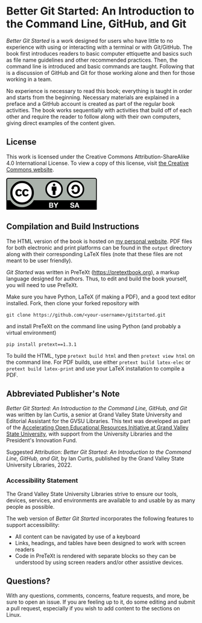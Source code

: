 # Better Git Started: An Introduction to the Command Line, GitHub, and Git

*Better Git Started* is a work designed for users who have little to no experience with using or interacting with a terminal or with Git/GitHub. The book first introduces readers to basic computer ettiquette and basics such as file name guidelines and other recommended practices. Then, the command line is introduced and basic commands are taught. Following that is a discussion of GitHub and Git for those working alone and then for those working in a team.

No experience is necessary to read this book; everything is taught in order and starts from the beginning. Necessary materials are explained in a preface and a GitHub account is created as part of the regular book activities. The book works sequentially with activities that build off of each other and require the reader to follow along with their own computers, giving direct examples of the content given.

## License

This work is licensed under the Creative Commons Attribution-ShareAlike 4.0 International License. To view a copy of this license, visit [the Creative Commons website](http://creativecommons.org/licenses/by-sa/4.0/).

![CC-BY-SA logo](assets/cc_by_sa.svg)

## Compilation and Build Instructions

The HTML version of the book is hosted on [my personal website](https://gitstarted.ianacurtis.com). PDF files for both electronic and print platforms can be found in the `output` directory along with their corresponding LaTeX files (note that these files are not meant to be user friendly).

*Git Started* was written in PreTeXt (https://pretextbook.org), a markup language designed for authors. Thus, to edit and build the book yourself, you will need to use PreTeXt.

Make sure you have Python, LaTeX (if making a PDF), and a good text editor installed. Fork, then clone your forked repository with

```
git clone https://github.com/<your-username>/gitstarted.git
```

and install PreTeXt on the command line using Python (and probably a virtual environment)

```
pip install pretext==1.3.1
```

To build the HTML, type `pretext build html` and then `pretext view html` on the command line. For PDF builds, use either `pretext build latex-elec` or `pretext build latex-print` and use your LaTeX installation to compile a PDF.

## Abbreviated Publisher's Note

*Better Git Started: An Introduction to the Command Line, GitHub, and Git* was written by Ian Curtis, a senior at Grand Valley State University and Editorial Assistant for the GVSU Libraries. This text was developed as part of the [Accelerating Open Educational Resources Initiative at Grand Valley State University](https://www.gvsu.edu/library/sc/AcceleratingOER), with support from the University Libraries and the President's Innovation Fund.

 Suggested Attribution: *Better Git Started: An Introduction to the Command Line, GitHub, and Git*, by Ian Curtis, published by the Grand Valley State University Libraries, 2022.

### Accessibility Statement

The Grand Valley State University Libraries strive to ensure our tools, devices, services, and environments are available to and usable by as many people as possible.

The web version of *Better Git Started* incorporates the following features to support accessibility:

* All content can be navigated by use of a keyboard
* Links, headings, and tables have been designed to work with screen readers
* Code in PreTeXt is rendered with separate blocks so they can be understood by using screen readers and/or other assistive devices.


## Questions?

With any questions, comments, concerns, feature requests, and more, be sure to open an issue. If you are feeling up to it, do some editing and submit a pull request, especially if you wish to add content to the sections on Linux.
